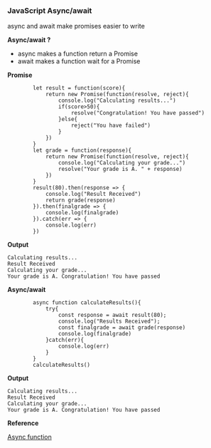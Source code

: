 ### JavaScript Async/await
async and await make promises easier to write


**Async/await ?**

- async makes a function return a Promise
- await makes a function wait for a Promise

**Promise**


```node 
        let result = function(score){
            return new Promise(function(resolve, reject){
                console.log("Calculating results...")
                if(score>50){
                    resolve("Congratulation! You have passed")
                }else{
                    reject("You have failed")
                }
            })
        }
        let grade = function(response){
            return new Promise(function(resolve, reject){
                console.log("Calculating your grade...")
                resolve("Your grade is A. " + response)
            })
        }
        result(80).then(response => {
            console.log("Result Received")
            return grade(response)
        }).then(finalgrade => {
            console.log(finalgrade)
        }).catch(err => {
            console.log(err)
        })
```

**Output**

```node
Calculating results...
Result Received
Calculating your grade...
Your grade is A. Congratulation! You have passed
```

**Async/await**


```node
        async function calculateResults(){
            try{
                const response = await result(80);
                console.log("Results Received");
                const finalgrade = await grade(response)
                console.log(finalgrade)
            }catch(err){
                console.log(err)
            }
        }
        calculateResults()
```
**Output**

```node
Calculating results...
Result Received
Calculating your grade...
Your grade is A. Congratulation! You have passed
```


**Reference**

[Async function](https://developer.mozilla.org/en-US/docs/Web/JavaScript/Reference/Statements/async_function)